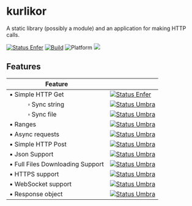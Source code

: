 # kurlikor


A static library (possibly a module) and an application for making HTTP calls.

[![Status Enfer][status-enfer]][andivionian-status-classifier-enfer]
[![Build](https://github.com/ttldtor/kurlikor/actions/workflows/build.yml/badge.svg?branch=default)](https://github.com/ttldtor/kurlikor/actions/workflows/build.yml)
![Platform](https://img.shields.io/badge/platform-win--x64%20%7C%20linux--x64%20%7C%20osx--x64%20%7C%20osx--aarch64-lightgrey)
![](https://img.shields.io/badge/C++%20standard-C++20-blueviolet)

## Features

<table style="width: 100%; border: none;">
<thead>
<tr style="border-bottom-style: solid; border-bottom-width: thin">
<th colspan="2">Feature</th>
<th></th>
</tr>
</thead>
<tbody>
  <tr>
    <td colspan="2" style="text-align: left">▪ Simple HTTP Get</td>
    <td><a href="https://andivionian.fornever.me/v1/#status-enfer-" rel="nofollow"><img style="vertical-align: middle" src="https://img.shields.io/badge/status-enfer-orange.svg" alt="Status Enfer"></a></td>
  </tr>
  <tr>
    <td style="width: 2em;"></td>
    <td style="text-align: left">▫ Sync string</td>
    <td><a href="https://andivionian.fornever.me/v1/#status-umbra-" rel="nofollow"><img style="vertical-align: middle" src="https://img.shields.io/badge/status-umbra-red.svg" alt="Status Umbra"></a></td>
  </tr>
  <tr>
    <td style="width: 2em;"></td>
    <td style="text-align: left">▫ Sync file</td>
    <td><a href="https://andivionian.fornever.me/v1/#status-umbra-" rel="nofollow"><img style="vertical-align: middle" src="https://img.shields.io/badge/status-umbra-red.svg" alt="Status Umbra"></a></td>
  </tr>
  <tr>
    <td colspan="2" style="text-align: left">▪ Ranges</td>
    <td><a href="https://andivionian.fornever.me/v1/#status-umbra-" rel="nofollow"><img style="vertical-align: middle" src="https://img.shields.io/badge/status-umbra-red.svg" alt="Status Umbra"></a></td>
  </tr>
  <tr>
    <td colspan="2" style="text-align: left">▪ Async requests</td>
    <td><a href="https://andivionian.fornever.me/v1/#status-umbra-" rel="nofollow"><img style="vertical-align: middle" src="https://img.shields.io/badge/status-umbra-red.svg" alt="Status Umbra"></a></td>
  </tr>
  <tr>
    <td colspan="2" style="text-align: left">▪ Simple HTTP Post</td>
    <td><a href="https://andivionian.fornever.me/v1/#status-umbra-" rel="nofollow"><img style="vertical-align: middle" src="https://img.shields.io/badge/status-umbra-red.svg" alt="Status Umbra"></a></td>
  </tr>
  <tr>
    <td colspan="2" style="text-align: left">▪ Json Support</td>
    <td><a href="https://andivionian.fornever.me/v1/#status-umbra-" rel="nofollow"><img style="vertical-align: middle" src="https://img.shields.io/badge/status-umbra-red.svg" alt="Status Umbra"></a></td>
  </tr>
  <tr>
    <td colspan="2" style="text-align: left">▪ Full Files Downloading Support</td>
    <td><a href="https://andivionian.fornever.me/v1/#status-umbra-" rel="nofollow"><img style="vertical-align: middle" src="https://img.shields.io/badge/status-umbra-red.svg" alt="Status Umbra"></a></td>
  </tr>
  <tr>
    <td colspan="2" style="text-align: left">▪ HTTPS support</td>
    <td><a href="https://andivionian.fornever.me/v1/#status-umbra-" rel="nofollow"><img style="vertical-align: middle" src="https://img.shields.io/badge/status-umbra-red.svg" alt="Status Umbra"></a></td>
  </tr>
  <tr>
    <td colspan="2" style="text-align: left">▪ WebSocket support</td>
    <td><a href="https://andivionian.fornever.me/v1/#status-umbra-" rel="nofollow"><img style="vertical-align: middle" src="https://img.shields.io/badge/status-umbra-red.svg" alt="Status Umbra"></a></td>
  </tr>
  <tr>
    <td colspan="2" style="text-align: left">▪ Response object</td>
    <td><a href="https://andivionian.fornever.me/v1/#status-umbra-" rel="nofollow"><img style="vertical-align: middle" src="https://img.shields.io/badge/status-umbra-red.svg" alt="Status Umbra"></a></td>
  </tr>
</tbody>
</table>

[andivionian-status-classifier-enfer]: https://andivionian.fornever.me/v1/#status-enfer-

[andivionian-status-classifier-umbra]: https://andivionian.fornever.me/v1/#status-umbra-

[status-enfer]: https://img.shields.io/badge/status-enfer-orange.svg

[status-umbra]: https://img.shields.io/badge/status-umbra-red.svg

